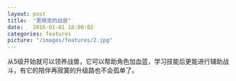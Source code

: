 ```yaml
---
layout: post
title:  "更萌宠的战兽"
date:   2016-01-01 18:00:02
categories: features
picture: "/images/features/2.jpg"
---
```


<div class="post-content">
从5级开始就可以领养战兽，它可以帮助角色加血蓝，学习技能后更能进行辅助战斗，有它的陪伴再寂寞的升级路也不会孤单了。
</div>